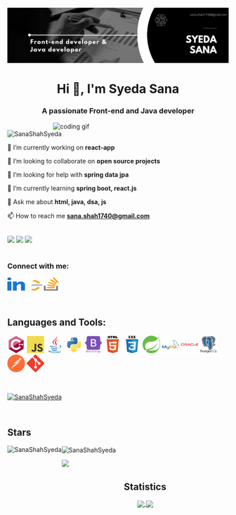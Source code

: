 ![logo](https://github.com/SanaShahSyeda/SanaShahSyeda/blob/main/banner.png)

<h1 align="center">Hi 👋, I'm Syeda Sana</h1>
<h3 align="center">A passionate Front-end and Java developer</h3>
<img align="right" width="400" alt="coding gif" src="https://user-images.githubusercontent.com/132450783/235900301-1517508d-2b55-4b7d-99bc-0e08b0804343.png">

<p align="left"> <img src="https://komarev.com/ghpvc/?username=SanaShahSyeda&label=Profile%20views&color=0e75b6&style=flat" alt="SanaShahSyeda" /> </p>

🔭 I’m currently working on **react-app**

👯 I’m looking to collaborate on **open source projects**

🤝 I’m looking for help with **spring data jpa**

🌱 I’m currently learning **spring boot, react.js**

💬 Ask me about **html, java, dsa, js**

📫 How to reach me **sana.shah1740@gmail.com**
<br/>
<br/>
<div> <a href="https://www.linkedin.com/in/syeda-sana-gul/" target="_blank"><img src="https://img.shields.io/badge/LinkedIn-0077B5?style=for-the-badge&logo=linkedin&logoColor=white" target="_blank"></a>
<a href="https://github.com/SanaShahSyeda" target="_blank"><img src="https://img.shields.io/badge/GitHub-100000?style=for-the-badge&logo=github&logoColor=white" target="_blank"></a>
<a href = "mailto:sana.shah1740@gmail.com"><img src="https://img.shields.io/badge/-Gmail-%23333?style=for-the-badge&logo=gmail&logoColor=white" target="_blank"></a>
</div>
<br/>
<h3 align="left">Connect with me:</h3>
<p align="left">
<a href="https://linkedin.com/in/Syeda Sana" target="blank"><img align="center" src="https://raw.githubusercontent.com/teamedwardforever/Readme-Generator/71f25dd8b98329b168142a6b782a107b75eab178/svg/Social/linked-in-alt.svg" alt="Syeda Sana" height="30" width="40" /></a><a href="https://www.leetcode.com/Sana_Shah" target="blank"><img align="center" src="https://raw.githubusercontent.com/teamedwardforever/Readme-Generator/71f25dd8b98329b168142a6b782a107b75eab178/svg/Social/leet-code.svg" alt="Sana_Shah" height="30" width="40" /></a><a href="https://stackoverflow.com/users/Syeda Sana" target="blank"><img align="center" src="https://raw.githubusercontent.com/teamedwardforever/Readme-Generator/71f25dd8b98329b168142a6b782a107b75eab178/svg/Social/stack-overflow.svg" alt="Syeda Sana" height="30" width="40" /></a></p>
<br/>
<h2 align="left">Languages and Tools:</h2>
<p align="left">
<img src="https://raw.githubusercontent.com/teamedwardforever/Readme-Generator/71f25dd8b98329b168142a6b782a107b75eab178/svg/Skills/Languages/cplusplus-original.svg" alt="CPP" width="40" height="40"/>
<img src="https://raw.githubusercontent.com/teamedwardforever/Readme-Generator/71f25dd8b98329b168142a6b782a107b75eab178/svg/Skills/Languages/javascript-original.svg" alt="Javascript" width="40" height="40"/>
<img src="https://raw.githubusercontent.com/teamedwardforever/Readme-Generator/71f25dd8b98329b168142a6b782a107b75eab178/svg/Skills/Languages/java-original.svg" alt="Java" width="40" height="40"/>
<img src="https://raw.githubusercontent.com/teamedwardforever/Readme-Generator/71f25dd8b98329b168142a6b782a107b75eab178/svg/Skills/Languages/python-original.svg" alt="Python" width="40" height="40"/>
<img src="https://raw.githubusercontent.com/teamedwardforever/Readme-Generator/71f25dd8b98329b168142a6b782a107b75eab178/svg/Skills/Frontend/bootstrap-plain-wordmark.svg" alt="Bootstrap" width="40" height="40"/>
<img src="https://raw.githubusercontent.com/teamedwardforever/Readme-Generator/71f25dd8b98329b168142a6b782a107b75eab178/svg/Skills/Frontend/html5-original-wordmark.svg" alt="HTML" width="40" height="40"/>
<img src="https://raw.githubusercontent.com/teamedwardforever/Readme-Generator/71f25dd8b98329b168142a6b782a107b75eab178/svg/Skills/Frontend/css3-original-wordmark.svg" alt="Css" width="40" height="40"/>
<img src="https://raw.githubusercontent.com/teamedwardforever/Readme-Generator/71f25dd8b98329b168142a6b782a107b75eab178/svg/Skills/Backend/springio-icon.svg" alt="Spring" width="40" height="40"/>
<img src="https://raw.githubusercontent.com/teamedwardforever/Readme-Generator/71f25dd8b98329b168142a6b782a107b75eab178/svg/Skills/Database/mysql-original-wordmark.svg" alt="Mysql" width="40" height="40"/>
<img src="https://raw.githubusercontent.com/teamedwardforever/Readme-Generator/71f25dd8b98329b168142a6b782a107b75eab178/svg/Skills/Database/oracle-original.svg" alt="Oracle" width="40" height="40"/>
<img src="https://raw.githubusercontent.com/teamedwardforever/Readme-Generator/71f25dd8b98329b168142a6b782a107b75eab178/svg/Skills/Database/postgresql-original-wordmark.svg" alt="Postgresql" width="40" height="40"/>
<img src="https://raw.githubusercontent.com/teamedwardforever/Readme-Generator/71f25dd8b98329b168142a6b782a107b75eab178/svg/Skills/Software/getpostman-icon.svg" alt="Postman" width="40" height="40"/>
<img src="https://raw.githubusercontent.com/teamedwardforever/Readme-Generator/71f25dd8b98329b168142a6b782a107b75eab178/svg/Skills/Other/git-scm-icon.svg" alt="Git" width="40" height="40"/>
</p>
<br/>
<p align="left"> <a href="https://github.com/ryo-ma/github-profile-trophy"><img src="https://github-profile-trophy.vercel.app/?username=SanaShahSyeda&theme=chalk" alt="SanaShahSyeda" /></a> </p>
<br/>
<h2 align="left">Stars</h2>
<img align="left" height="180em" src="https://github-readme-stats.vercel.app/api/top-langs/?username=SanaShahSyeda&layout=compact&theme=algolia" alt=SanaShahSyeda />
<p><img align="center" height="180em" src="https://github-readme-streak-stats.herokuapp.com/?user=SanaShahSyeda&theme=cobalt" alt="SanaShahSyeda" /></p>
<img src="https://user-images.githubusercontent.com/73097560/115834477-dbab4500-a447-11eb-908a-139a6edaec5c.gif">
<h2 align="center">Statistics</h2>
<div align="center">
<a href="https://github.com/SanaShahSyeda">
<img align="center" src="http://github-profile-summary-cards.vercel.app/api/cards/stats?username=SanaShahSyeda&theme=moonlight" height="180em" />
<img align="center" src="http://github-profile-summary-cards.vercel.app/api/cards/most-commit-language?username=SanaShahSyeda&theme=aura" height="180em" />
</div>


